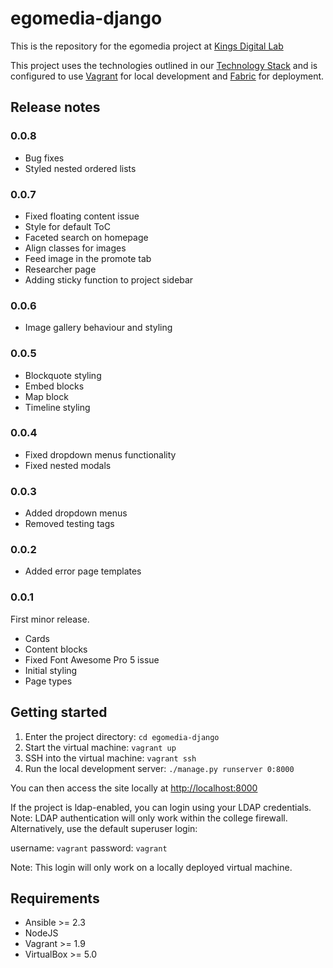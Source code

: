 # egomedia-django

This is the repository for the egomedia project at [Kings Digital Lab](https://kdl.kcl.ac.uk)

This project uses the technologies outlined in our [Technology Stack](https://stackshare.io/kings-digital-lab/django) and is configured to use [Vagrant](https://www.vagrantup.com/) for local development and [Fabric](http://www.fabfile.org/) for deployment.

## Release notes

### 0.0.8

* Bug fixes
* Styled nested ordered lists

### 0.0.7

* Fixed floating content issue
* Style for default ToC
* Faceted search on homepage
* Align classes for images
* Feed image in the promote tab
* Researcher page
* Adding sticky function to project sidebar

### 0.0.6

* Image gallery behaviour and styling

### 0.0.5

* Blockquote styling
* Embed blocks
* Map block
* Timeline styling

### 0.0.4

* Fixed dropdown menus functionality
* Fixed nested modals

### 0.0.3

* Added dropdown menus
* Removed testing tags

### 0.0.2

* Added error page templates

### 0.0.1

First minor release.

* Cards
* Content blocks
* Fixed Font Awesome Pro 5 issue
* Initial styling
* Page types

## Getting started
1. Enter the project directory: `cd egomedia-django`
2. Start the virtual machine: `vagrant up`
3. SSH into the virtual machine: `vagrant ssh`
4. Run the local development server: `./manage.py runserver 0:8000`

You can then access the site locally at [http://localhost:8000](http://localhost:8000)

If the project is ldap-enabled, you can login using your LDAP credentials. Note: LDAP authentication will only work within the college firewall. Alternatively, use the default superuser login:

username: `vagrant`
password: `vagrant`

Note: This login will only work on a locally deployed virtual machine.

## Requirements
* Ansible >= 2.3
* NodeJS
* Vagrant >= 1.9
* VirtualBox >= 5.0
